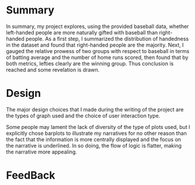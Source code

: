 # Summary
In summary, my project explores, using the provided baseball data, whether left-handed people are more naturally gifted with baseball than right-handed people. As a first step, I summarized the distribution of handedness in the dataset and found that right-handed people are the majority. Next, I gauged 
the relative prowess of two groups with respect to baseball in terms of batting average and the number of home runs scored, then found that by both metrics, lefties clearly are the winning group. Thus conclusion is reached and some revelation is drawn. 

# Design 
The major design choices that I made during the writing of the project are the types of graph used and the choice of user interaction type.

Some people may lament the lack of diversity of the type of plots used, but I explicitly chose barplots to illustrate my narratives for no other reason than the fact that the information is more centrally displayed and the focus on the narrative is underlined. In so doing, the flow of logic is flatter, making the narrative more appealing. 

# FeedBack

